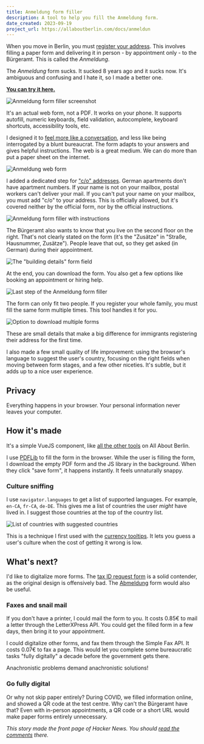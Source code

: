 ```yaml
---
title: Anmeldung form filler
description: A tool to help you fill the Anmeldung form.
date_created: 2023-09-19
project_url: https://allaboutberlin.com/docs/anmeldun
---
```


When you move in Berlin, you must [register your address](https://allaboutberlin.com/guides/anmeldung-in-english-berlin). This involves filling a paper form and delivering it in person - by appointment only - to the Bürgeramt. This is called the *Anmeldung*.

The *Anmeldung* form sucks. It sucked 8 years ago and it sucks now. It's ambiguous and confusing and I hate it, so I made a better one.

**[You can try it here.](https://allaboutberlin.com/docs/anmeldung)**

![Anmeldung form filler screenshot](/images/anmeldung-form-filler.png "It's actually digital!")

It's an actual web form, not a PDF. It works on your phone. It supports autofill, numeric keyboards, field validation, autocomplete, keyboard shortcuts, accessibility tools, etc.

I designed it to [feel more like a conversation](https://service-manual.nhs.uk/content/how-to-write-good-questions-for-forms/think-of-the-form-as-a-conversation), and less like being interrogated by a blunt bureaucrat. The form adapts to your answers and gives helpful instructions. The web is a great medium. We can do more than put a paper sheet on the internet.

![Anmeldung web form](/images/anmeldung-form-part1.png)

I added a dedicated step for ["c/o" addresses](https://allaboutberlin.com/guides/addressing-a-letter-in-germany#if-the-name-is-not-on-the-mailbox). German apartments don't have apartment numbers. If your name is not on your mailbox, postal workers can't deliver your mail. If you can't put your name on your mailbox, you must add "c/o" to your address. This is officially allowed, but it's covered neither by the official form, nor by the official instructions.

![Anmeldung form filler with instructions](/images/anmeldung-instructions-co.png "Using words to explain stuff. Revolutionary!")

The Bürgeramt also wants to know that you live on the second floor on the right. That's not clearly stated on the form (it's the "Zusätze" in "Straße, Hausnummer, Zusätze"). People leave that out, so they get asked (in German) during their appointment.

![The "building details" form field](/images/anmeldung-building-details.png)

At the end, you can download the form. You also get a few options like booking an appointment or hiring help.

![Last step of the Anmeldung form filler](/images/anmeldung-last-step.png)

The form can only fit two people. If you register your whole family, you must fill the same form multiple times. This tool handles it for you.

![Option to download multiple forms](/images/anmeldung-multiple-form.png)

These are small details that make a big difference for immigrants registering their address for the first time.

I also made a few small quality of life improvement: using the browser's language to suggest the user's country, focusing on the right fields when moving between form stages, and a few other niceties. It's subtle, but it adds up to a nice user experience.

## Privacy

Everything happens in your browser. Your personal information never leaves your computer. 

## How it's made

It's a simple VueJS component, like [all the other tools](https://allaboutberlin.com/tools) on All About Berlin.

I use [PDFLib](https://pdf-lib.js.org/) to fill the form in the browser. While the user is filling the form, I download the empty PDF form and the JS library in the background. When they click "save form", it happens instantly. It feels unnaturally snappy.

### Culture sniffing

I use `navigator.languages` to get a list of supported languages. For example, `en-CA`, `fr-CA`, `de-DE`. This gives me a list of countries the user *might* have lived in. I suggest those countries at the top of the country list.

![List of countries with suggested countries](/images/anmeldung-country-picker.png)

This is a technique I first used with the [currency tooltips](/blog/currency-tooltips). It lets you guess a user's culture when the cost of getting it wrong is low.

## What's next?

I'd like to digitalize more forms. The [tax ID request form](https://allaboutberlin.com/docs/010250-antrag-auf-vergabe-einer-steuerlichen-id) is a solid contender, as the original design is offensively bad. The [Abmeldung](https://allaboutberlin.com/docs/abmeldung) form would also be useful.

### Faxes and snail mail

If you don't have a printer, I could mail the form to you. It costs 0.85€ to mail a letter through the LetterXPress API. You could get the filled form in a few days, then bring it to your appointment.

I could digitalize other forms, and fax them through the Simple Fax API. It costs 0.07€ to fax a page. This would let you complete some bureaucratic tasks "fully digitally" a decade before the government gets there.

Anachronistic problems demand anachronistic solutions!

### Go fully digital

Or why not skip paper entirely? During COVID, we filled information online, and showed a QR code at the test centre. Why can't the Bürgeramt have that? Even with in-person appointments, a QR code or a short URL would make paper forms entirely unnecessary.

*This story made the front page of Hacker News. You should [read the comments](https://news.ycombinator.com/item?id=37566992) there.*